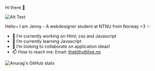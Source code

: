 Hi there 👋 

![Alt Text](https://i.pinimg.com/originals/01/71/9f/01719ff5788490675ee8cd7d0ab737cd.gif)

Hello~ I am Jenny -  A webdesigner student at NTNU from Norway <3 ✨

- 🔭 I’m currently working on Html, css and Javascript
- 🌱 I’m currently learning Javascript
- 👯 I’m looking to collaborate on application ideas!
- 📫 How to reach me: Email: thekitty@live.no

![Anurag's GitHub stats](https://github-readme-stats.vercel.app/api?username=anuraghazra&theme=omni&show_icons=true)

